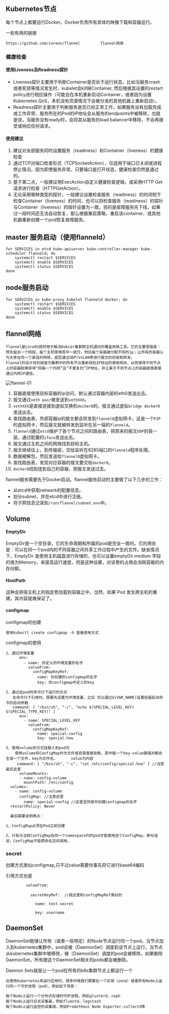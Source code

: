 ## Kubernetes节点

每个节点上都要运行Docker。Docker负责所有具体的映像下载和容器运行。

一些有用的链接

```
https://github.com/coreos/flannel         flannel网络

```



### 健康检查

#### 使用Liveness及Readness探针

- Liveness探针主要用于判断Container是否处于运行状态，比如当服务crash或者死锁等情况发生时，kubelet会kill掉Container, 然后根据其设置的restart policy进行相应操作（可能会在本机重新启动Container，或者因为设置Kubernetes QoS，本机没有资源情况下会被分发的其他机器上重新启动）。
- Readness探针主要用于判断服务是否已经正常工作，如果服务没有加载完成或工作异常，服务所在的Pod的IP地址会从服务的endpoints中被移除，也就是说，当服务没有ready时，会将其从服务的load balancer中移除，不会再接受或响应任何请求。



#### 使用建议

1.  建议对全部服务同时设置服务（readiness）和Container（liveness）的健康检查
2. 通过TCP对端口检查形式（TCPSocketAction），仅适用于端口已关闭或进程停止情况。因为即使服务异常，只要端口是打开状态，健康检查仍然是通过的。
3. 基于第二点，一般建议用ExecAction自定义健康检查逻辑，或采用HTTP Get请求进行检查（HTTPGetAction）。
4.  无论采用哪种类型的探针，一般建议设置检查服务（readiness）的时间短于检查Container（liveness）的时间，也可以将检查服务（readiness）的探针与Container（liveness）的探针设置为一致。目的是故障服务先下线，如果过一段时间还无法自动恢复，那么根据重启策略，重启该container、或其他机器重新创建一个pod恢复故障服务。



## master 服务启动（使用flanneld）

```
for SERVICES in etcd kube-apiserver kube-controller-manager kube-scheduler flanneld; do
    systemctl restart $SERVICES
    systemctl enable $SERVICES
    systemctl status $SERVICES
done
```

## node服务启动

```
for SERVICES in kube-proxy kubelet flanneld docker; do
    systemctl restart $SERVICES
    systemctl enable $SERVICES
    systemctl status $SERVICES
done
```



## flannel网络

```
flannel是CoreOS提供用于解决Dokcer集群跨主机通讯的覆盖网络工具。它的主要思路是：预先留出一个网段，每个主机使用其中一部分，然后每个容器被分配不同的ip；让所有的容器认为大家在同一个直连的网络，底层通过UDP/VxLAN等进行报文的封装和转发。
Flannel的设计目的就是为集群中的所有节点重新规划IP地址的使用规则，从而使得不同节点上的容器能够获得“同属一个内网”且”不重复的”IP地址，并让属于不同节点上的容器能够直接通过内网IP通信。
```

![flannel-01](/Users/daminyang/github/study/flannel-01.png)

1. 容器直接使用目标容器的ip访问，默认通过容器内部的eth0发送出去。
2. 报文通过`veth pair`被发送到`vethXXX`。
3. `vethXXX`是直接连接到虚拟交换机`docker0`的，报文通过虚拟`bridge docker0`发送出去。
4. 查找路由表，外部容器ip的报文都会转发到`flannel0`虚拟网卡，这是一个`P2P`的虚拟网卡，然后报文就被转发到监听在另一端的`flanneld`。
5. `flanneld`通过`etcd`维护了各个节点之间的路由表，把原来的报文`UDP`封装一层，通过配置的`iface`发送出去。
6. 报文通过主机之间的网络找到目标主机。
7. 报文继续往上，到传输层，交给监听在8285端口的`flanneld`程序处理。
8. 数据被解包，然后发送给`flannel0`虚拟网卡。
9. 查找路由表，发现对应容器的报文要交给`docker0`。
10. `docker0`找到连到自己的容器，把报文发送过去。

flannel服务需要先于Docker启动。flannel服务启动时主要做了以下几步的工作：

- 从etcd中获取network的配置信息。
- 划分subnet，并在etcd中进行注册。
- 将子网信息记录到`/run/flannel/subnet.env`中。



## Volume

#### EmptyDir

EmptyDir是一个空目录，它的生命周期和所属的pod是完全一致的。它的用处是：可以在同一个pod内的不同容器之间共享工作过程中产生的文件。缺省情况下，EmptyDir 是使用主机磁盘进行存储的，也可以设置emptyDir.medium 字段的值为Memory，来提高运行速度，但是这种设置，对该卷的占用会消耗容器的内存份额。

#### HostPath

这种会把宿主机上的指定卷加载到容器之中，当然，如果 Pod 发生跨主机的重建，其内容就难保证了。



#### configmap

configmap的创建

```
使用kubectl create configmap -h 查看使用方式
```

configmap的使用

```
1、通过环境变量
      env:
        - name: 你定义的环境变量的名字
          valueFrom:
            configMapKeyRef:
              name: 你创建的configmap的名字
              key: 你configmap中定义的key
              
2、通过在pod的命令行下运行的方式
   在命令行下引用时，需要先设置为环境变量，之后 可以通过$(VAR_NAME)设置容器启动命令的启动参数
   command: [ "/bin/sh", "-c", "echo $(SPECIAL_LEVEL_KEY) $(SPECIAL_TYPE_KEY)" ]
      env:
        - name: SPECIAL_LEVEL_KEY
          valueFrom:
            configMapKeyRef:
              name: special-config
              key: special.how
              
3、使用volume的方式挂载入到pod内
	使用volume将ConfigMap作为文件或目录直接挂载，其中每一个key-value键值对都会生成一个文件，key为文件名，      value为内容
	 command: [ "/bin/sh", "-c", "cat /etc/config/special.how" ] //注意最后这里
      volumeMounts:
      - name: config-volume
        mountPath: /etc/config
  volumes:
    - name: config-volume
      configMap: //注意这里
        name: special-config //这里显然是你创建configmap的名字
  restartPolicy: Never
  
  最后需要说明两点：

1、ConfigMap必须在Pod之前创建

2、只有与当前ConfigMap在同一个namespace内的pod才能使用这个ConfigMap，换句话说，ConfigMap不能跨命名空间调用。
```



### secret

创建方式类似configmap,只不过value需要你事先将它进行base64编码

引用方式也是

```
         valueFrom:
 
           secretKeyRef:  //就这里和configMapRef类似的
 
             name: test-secret
 
             key: username
```



### 

## DaemonSet

DaemonSet能够让所有（或者一些特定）的Node节点运行同一个pod。当节点加入到kubernetes集群中，pod会被（DaemonSet）调度到该节点上运行，当节点从kubernetes集群中被移除，被（DaemonSet）调度的pod会被移除，如果删除DaemonSet，所有跟这个DaemonSet相关的pods都会被删除。

Daemon Sets就是让一个pod在所有的k8s集群节点上都运行一个

```
在使用kubernetes来运行应用时，很多时候我们需要在一个区域（zone）或者所有Node上运行同一个守护进程（pod），例如如下场景：

每个Node上运行一个分布式存储的守护进程，例如glusterd，ceph
每个Node上运行日志采集器，例如fluentd，logstash
每个Node上运行监控的采集端，例如Prometheus Node Exporter,collectd等
```


